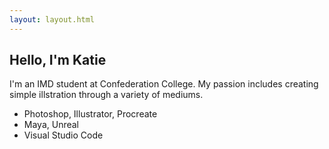 ```yaml
---
layout: layout.html
---
```

<div class="left about">     
</div>
<div class="right single">
<h2>Hello, I'm Katie</h2>
<p>I'm an IMD student at Confederation College. My passion includes creating simple illstration through a variety of mediums.</p>
<ul>
     <li>Photoshop, Illustrator, Procreate</li>
     <li>Maya, Unreal</li>
     <li>Visual Studio Code</LI>
</ul>
</div>


